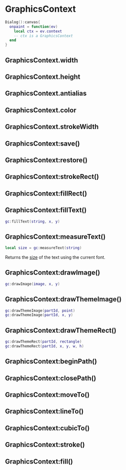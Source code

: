 # GraphicsContext

```lua
Dialog():canvas{
  onpaint = function(ev)
    local ctx = ev.context
    -- ctx is a GraphicsContext
  end
}
```

## GraphicsContext.width

## GraphicsContext.height

## GraphicsContext.antialias

## GraphicsContext.color

## GraphicsContext.strokeWidth

## GraphicsContext:save()

## GraphicsContext:restore()

## GraphicsContext:strokeRect()

## GraphicsContext:fillRect()

## GraphicsContext:fillText()

```lua
gc:fillText(string, x, y)
```

## GraphicsContext:measureText()

```lua
local size = gc:measureText(string)
```

Returns the [size](size.md#size) of the text using the current font.

## GraphicsContext:drawImage()

```lua
gc:drawImage(image, x, y)
```

## GraphicsContext:drawThemeImage()

```lua
gc:drawThemeImage(partId, point)
gc:drawThemeImage(partId, x, y)
```

## GraphicsContext:drawThemeRect()

```lua
gc:drawThemeRect(partId, rectangle)
gc:drawThemeRect(partId, x, y, w, h)
```

## GraphicsContext:beginPath()

## GraphicsContext:closePath()

## GraphicsContext:moveTo()

## GraphicsContext:lineTo()

## GraphicsContext:cubicTo()

## GraphicsContext:stroke()

## GraphicsContext:fill()

